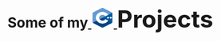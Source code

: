 
# <Body>Some of my</Body><Head><a href="https://www.w3schools.com/cpp/" target="_blank" rel="noreferrer"> <img src="https://raw.githubusercontent.com/devicons/devicon/master/icons/cplusplus/cplusplus-original.svg" alt="cplusplus" width="45" height="40"/> </a>  <font size="+4"> <B>Projects </B> </font> </Head>

